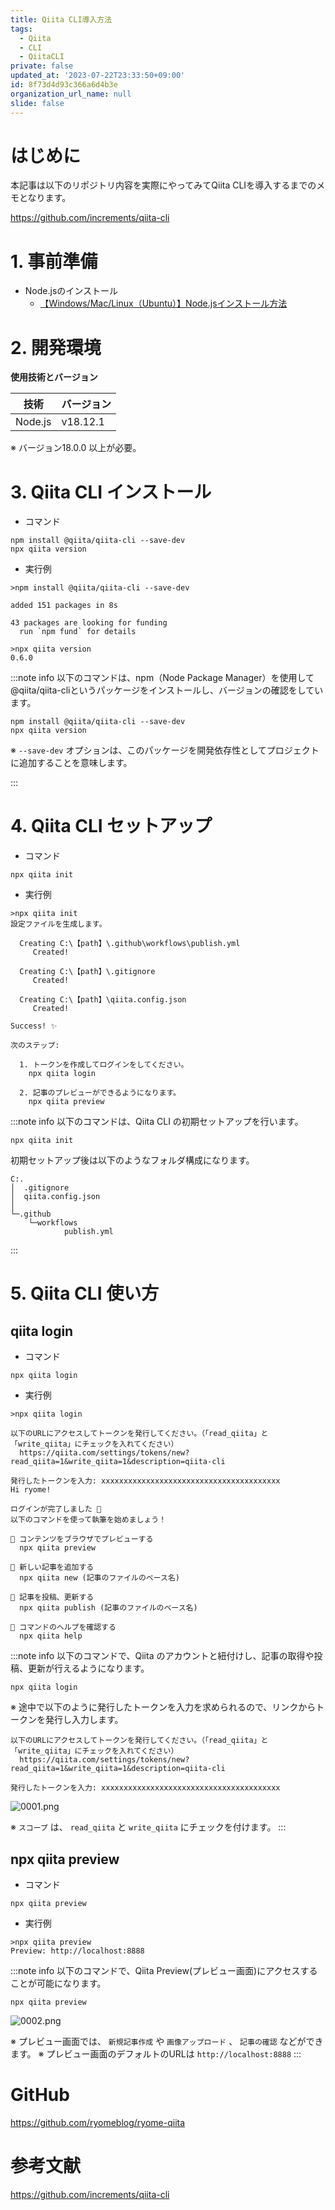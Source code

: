 ```yaml
---
title: Qiita CLI導入方法
tags:
  - Qiita
  - CLI
  - QiitaCLI
private: false
updated_at: '2023-07-22T23:33:50+09:00'
id: 8f73d4d93c366a6d4b3e
organization_url_name: null
slide: false
---
```

# はじめに
本記事は以下のリポジトリ内容を実際にやってみてQiita CLIを導入するまでのメモとなります。

https://github.com/increments/qiita-cli

# 1. 事前準備
- Node.jsのインストール
    - [【Windows/Mac/Linux（Ubuntu）】Node.jsインストール方法](https://qiita.com/ryome/items/eec08b28aff294e8c3d6)

# 2. 開発環境

**使用技術とバージョン**

| 技術 | バージョン |
| --- | --- |
| Node.js | v18.12.1 |

※ バージョン18.0.0 以上が必要。

# 3. Qiita CLI インストール

- コマンド
```sh:コマンド
npm install @qiita/qiita-cli --save-dev
npx qiita version
```

- 実行例
```sh:実行例
>npm install @qiita/qiita-cli --save-dev

added 151 packages in 8s

43 packages are looking for funding
  run `npm fund` for details

>npx qiita version
0.6.0
```

:::note info
以下のコマンドは、npm（Node Package Manager）を使用して@qiita/qiita-cliというパッケージをインストールし、バージョンの確認をしています。

```sh:コマンド
npm install @qiita/qiita-cli --save-dev
npx qiita version
```

※ `--save-dev` オプションは、このパッケージを開発依存性としてプロジェクトに追加することを意味します。

:::

# 4. Qiita CLI セットアップ

- コマンド
```sh:コマンド
npx qiita init
```

- 実行例
```sh:実行例
>npx qiita init
設定ファイルを生成します。

  Creating C:\【path】\.github\workflows\publish.yml
     Created!

  Creating C:\【path】\.gitignore
     Created!

  Creating C:\【path】\qiita.config.json
     Created!

Success! ✨

次のステップ:

  1. トークンを作成してログインをしてください。
    npx qiita login

  2. 記事のプレビューができるようになります。
    npx qiita preview
```

:::note info
以下のコマンドは、Qiita CLI の初期セットアップを行います。

```sh:コマンド
npx qiita init
```

初期セットアップ後は以下のようなフォルダ構成になります。
```
C:.
│  .gitignore
│  qiita.config.json
│
└─.github
    └─workflows
            publish.yml
```

:::

# 5. Qiita CLI 使い方

## qiita login

- コマンド
```sh:コマンド
npx qiita login
```

- 実行例
```sh:実行例
>npx qiita login

以下のURLにアクセスしてトークンを発行してください。（「read_qiita」と「write_qiita」にチェックを入れてください）
  https://qiita.com/settings/tokens/new?read_qiita=1&write_qiita=1&description=qiita-cli

発行したトークンを入力: xxxxxxxxxxxxxxxxxxxxxxxxxxxxxxxxxxxxxxxx
Hi ryome!

ログインが完了しました 🎉
以下のコマンドを使って執筆を始めましょう！

🚀 コンテンツをブラウザでプレビューする
  npx qiita preview

🚀 新しい記事を追加する
  npx qiita new (記事のファイルのベース名)

🚀 記事を投稿、更新する
  npx qiita publish (記事のファイルのベース名)

💁 コマンドのヘルプを確認する
  npx qiita help
```

:::note info
以下のコマンドで、Qiita のアカウントと紐付けし、記事の取得や投稿、更新が行えるようになります。

```sh:コマンド
npx qiita login
```

※ 途中で以下のように発行したトークンを入力を求められるので、リンクからトークンを発行し入力します。

```
以下のURLにアクセスしてトークンを発行してください。（「read_qiita」と「write_qiita」にチェックを入れてください）
  https://qiita.com/settings/tokens/new?read_qiita=1&write_qiita=1&description=qiita-cli

発行したトークンを入力: xxxxxxxxxxxxxxxxxxxxxxxxxxxxxxxxxxxxxxxx
```

![0001.png](https://qiita-image-store.s3.ap-northeast-1.amazonaws.com/0/449867/7918f97a-7b4d-6259-1fad-996aa1695b12.png)

※ `スコープ` は、 `read_qiita` と `write_qiita` にチェックを付けます。
:::

## npx qiita preview

- コマンド
```sh:コマンド
npx qiita preview
```

- 実行例
```sh:実行例
>npx qiita preview
Preview: http://localhost:8888
```

:::note info
以下のコマンドで、Qiita Preview(プレビュー画面)にアクセスすることが可能になります。

```sh:コマンド
npx qiita preview
```

![0002.png](https://qiita-image-store.s3.ap-northeast-1.amazonaws.com/0/449867/561032d0-3afe-50ee-ae64-454886dcf909.png)

※ プレビュー画面では、 `新規記事作成` や `画像アップロード` 、 `記事の確認` などができます。
※ プレビュー画面のデフォルトのURLは `http://localhost:8888`
:::

# GitHub

https://github.com/ryomeblog/ryome-qiita

# 参考文献

https://github.com/increments/qiita-cli
